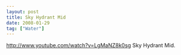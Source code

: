 ```yaml
---
layout: post
title: Sky Hydrant Mid
date: 2008-01-29
tag: ["Water"]
---
```


http://www.youtube.com/watch?v=LgMaNZ8k0sg Sky Hydrant Mid.